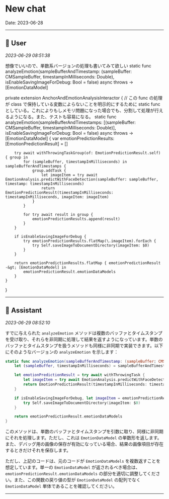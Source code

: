 # New chat

Date: 2023-06-28

---

## 👤 User
*2023-06-29 08:51:38*

想像でいいので、単数系バージョンの処理も書いてみて欲しい
static func analyzeEmotion(sampleBufferAndTimestamp: (sampleBuffer: CMSampleBuffer, timestampInMilliseconds: Double), isEnableSavingImageForDebug: Bool = false) async throws -&gt; [EmotionDataModel]

private extension AnchorAndEmotionAnalysisInteractor {
    // この func の処理が class で保持している変数によらないことを明示的にするために static func としている。これによりもしメモリ問題になった場合でも、分割して処理が行えるようになる。また、テストも容易になる。
    static func analyzeEmotion(sampleBufferAndTimestamps: [(sampleBuffer: CMSampleBuffer, timestampInMilliseconds: Double)], isEnableSavingImageForDebug: Bool = false) async throws -&gt; [EmotionDataModel] {
        var emotionPredictionResults: [EmotionPredictionResult] = []

        try await withThrowingTaskGroup(of: EmotionPredictionResult.self) { group in
            for (sampleBuffer, timestampInMilliseconds) in sampleBufferAndTimestamps {
                group.addTask {
                    let imageItem = try await EmotionAnalysis.predictWithFaceDetection(sampleBuffer: sampleBuffer, timestamp: timestampInMilliseconds)
                    return EmotionPredictionResult(timestampInMilliseconds: timestampInMilliseconds, imageItem: imageItem)
                }
            }

            for try await result in group {
                emotionPredictionResults.append(result)
            }
        }

        if isEnableSavingImageForDebug {
            try emotionPredictionResults.flatMap(\.imageItem).forEach {
                try Self.saveImageToDocumentDirectory(imageItem: $0)
            }
        }

        return emotionPredictionResults.flatMap { emotionPredictionResult -&gt; [EmotionDataModel] in
            emotionPredictionResult.emotionDataModels
        }
    }
}

---

## 🤖 Assistant
*2023-06-29 08:52:10*

すでに与えられた `analyzeEmotion` メソッドは複数のバッファとタイムスタンプを受け取り、それらを非同期に処理して結果を返すようになっています。単数のバッファとタイムスタンプを扱うメソッドも同様に非同期で実装できます。以下にそのようなバージョンの `analyzeEmotion` を示します：

```swift
static func analyzeEmotion(sampleBufferAndTimestamp: (sampleBuffer: CMSampleBuffer, timestampInMilliseconds: Double), isEnableSavingImageForDebug: Bool = false) async throws -> EmotionDataModel {
    let (sampleBuffer, timestampInMilliseconds) = sampleBufferAndTimestamp

    let emotionPredictionResult = try await withThrowingTask { 
        let imageItem = try await EmotionAnalysis.predictWithFaceDetection(sampleBuffer: sampleBuffer, timestamp: timestampInMilliseconds)
        return EmotionPredictionResult(timestampInMilliseconds: timestampInMilliseconds, imageItem: imageItem)
    }

    if isEnableSavingImageForDebug, let imageItem = emotionPredictionResult.imageItem {
        try Self.saveImageToDocumentDirectory(imageItem: $0)
    }

    return emotionPredictionResult.emotionDataModels
}
```

このメソッドは、単数のバッファとタイムスタンプを引数に取り、同様に非同期にそれを処理します。ただし、これは `EmotionDataModel` の単数形を返します。また、デバッグ用の画像の保存が有効になっている場合、結果の画像項目が存在するときだけそれを保存します。

ただし、上記のコードは、元のコードが `EmotionDataModels` を複数返すことを想定しています。単一の `EmotionDataModel` が返されるべき場合は、 `emotionPredictionResult.emotionDataModels` の部分を適切に調整してください。また、この関数の戻り値の型が `EmotionDataModel` の配列でなく `EmotionDataModel` 単体であることを確認してください。

---

